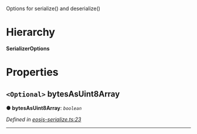 

Options for serialize() and deserialize()

# Hierarchy

**SerializerOptions**

# Properties

<a id="bytesasuint8array"></a>

## `<Optional>` bytesAsUint8Array

**● bytesAsUint8Array**: *`boolean`*

*Defined in [eosjs-serialize.ts:23](https://github.com/EOSIO/eosjs/blob/b4493a9/src/eosjs-serialize.ts#L23)*

___

